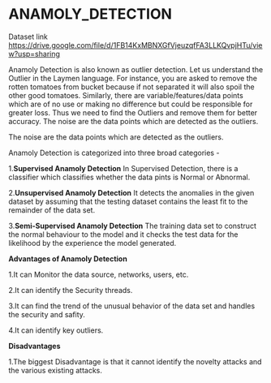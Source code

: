 # ANAMOLY_DETECTION

Dataset link https://drive.google.com/file/d/1FB14KxMBNXGfVjeuzqfFA3LLKQvpjHTu/view?usp=sharing

Anamoly Detection is also known as outlier detection. Let us understand the Outlier in the Laymen language. For instance, you are asked to remove the rotten tomatoes from bucket because if not separated it will also spoil the other good tomatoes.
Similarly, there are variable/features/data points which are of no use or making no difference but could be responsible for greater loss. Thus we need to find the Outliers and remove them for better accuracy.
The noise are the data points which are detected as the outliers.

The noise are the data points which are detected as the outliers.

Anamoly Detection is categorized into three broad categories -

1.**Supervised Anamoly Detection** In Supervised Detection, there is a classifier which classifies whether the data pints is Normal or Abnormal.

2.**Unsupervised Anamoly Detection** It detects the anomalies in the given dataset by assuming that the testing dataset contains the least fit to the remainder of the data set.

3.**Semi-Supervised Anamoly Detection** The training data set to construct the normal behaviour to the model and it checks the test data for the likelihood by the experience the model generated.

**Advantages of Anamoly Detection**

1.It can Monitor the data source, networks, users, etc.

2.It can identify the Security threads.

3.It can find the trend of the unusual behavior of the data set and handles the security and safity.

4.It can identify key outliers.

**Disadvantages**

1.The biggest Disadvantage is that it cannot identify the novelty attacks and the various existing attacks.
